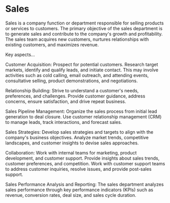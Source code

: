 # Sales 

Sales is a company function or department responsible for selling products or services to customers. The primary objective of the sales department is to generate sales and contribute to the company's growth and profitability. The sales team acquires new customers, nurtures relationships with existing customers, and maximizes revenue.

Key aspects…

Customer Acquisition: Prospect for potential customers. Research target markets, identify and qualify leads, and initiate contact. This may involve activities such as cold calling, email outreach, and attending events, consultative selling, product demonstrations, and negotiations.

Relationship Building: Strive to understand a customer's needs, preferences, and challenges. Provide customer guidance, address concerns, ensure satisfaction, and drive repeat business.

Sales Pipeline Management: Organize the sales process from initial lead generation to deal closure. Use customer relationship management (CRM) to manage leads, track interactions, and forecast sales. 

Sales Strategies: Develop sales strategies and targets to align with the company's business objectives. Analyze market trends, competitive landscapes, and customer insights to devise sales approaches. 

Collaboration: Work with internal teams for marketing, product development, and customer support. Provide insights about sales trends, customer preferences, and competition. Work with customer support teams to address customer inquiries, resolve issues, and provide post-sales support.

Sales Performance Analysis and Reporting: The sales department analyzes sales performance through key performance indicators (KPIs) such as revenue, conversion rates, deal size, and sales cycle duration.

